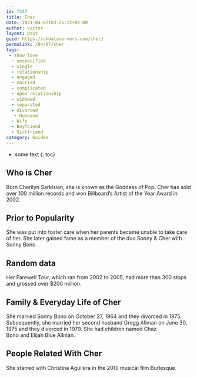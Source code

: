 ```yaml
---
id: 7347
title: Cher
date: 2021-04-07T03:25:12+00:00
author: victor
layout: post
guid: https://ukdataservers.com/cher/
permalink: /04/07/cher
tags:
 - show love
  - unspecified
  - single
  - relationship
  - engaged
  - married
  - complicated
  - open relationship
  - widowed
  - separated
  - divorced
   - Husband
  - Wife
  - Boyfriend
  - Girlfriend
category: Guides
---
```


* some text
{: toc}


## Who is Cher



Born Cherilyn Sarkisian, she is known as the Goddess of Pop. Cher has sold over 100 million records and won Billboard&#8217;s Artist of the Year Award in 2002. 

                
                
                
## Prior to Popularity



She was put into foster care when her parents became unable to take care of her. She later gained fame as a member of the duo Sonny & Cher with Sonny Bono. 

                
                
                
## Random data



Her Farewell Tour, which ran from 2002 to 2005, had more than 300 stops and grossed over $200 million. 

                
                
                
## Family & Everyday Life of Cher



She married Sonny Bono on October 27, 1964 and they divorced in 1975. Subsequently, she married her second husband Gregg Allman on June 30, 1975 and they divorced in 1979. She had children named Chaz Bono and Elijah Blue Allman. 

                
                
                
## People Related With Cher



She starred with Christina Aguilera in the 2010 musical film Burlesque. 

                
              
            
          
          
          
